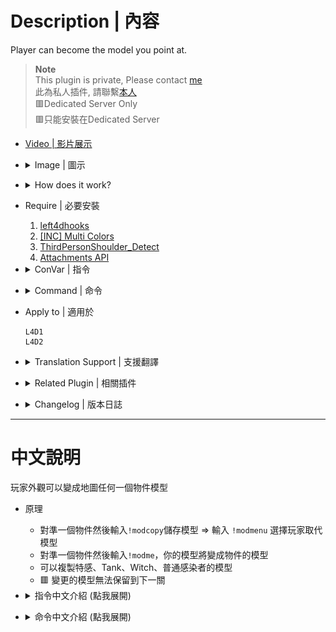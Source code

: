 # Description | 內容
Player can become the model you point at.

> __Note__ <br/>
This plugin is private, Please contact [me](https://github.com/fbef0102/Game-Private_Plugin#私人插件列表-private-plugins-list)<br/>
此為私人插件, 請聯繫[本人](https://github.com/fbef0102/Game-Private_Plugin#私人插件列表-private-plugins-list)
<br/>🟥Dedicated Server Only
<br/>🟥只能安裝在Dedicated Server

* [Video | 影片展示](https://youtu.be/dKdnKxFNUXk)

* <details><summary>Image | 圖示</summary>

	<br/>![l4d_modme_7](image/l4d_modme_7.gif)
	<br/>![l4d_modme_1](image/l4d_modme_1.jpg)
	<br/>![l4d_modme_2](image/l4d_modme_2.jpg)
	<br/>![l4d_modme_3](image/l4d_modme_3.jpg)
	<br/>![l4d_modme_4](image/l4d_modme_4.jpg)
	<br/>![l4d_modme_5](image/l4d_modme_5.jpg)
	<br/>![l4d_modme_6](image/l4d_modme_6.jpg)
</details>

* <details><summary>How does it work?</summary>

	* Point an entity -> type ```!modcopy``` -> type ```!modmenu``` to change player model -> have fun!
	* Point an entity -> type ```!modme``` -> your model will be changed into the same as the entity -> have fun!
	* Can copy special infected, common infected, witch, tank model
	* 🟥 Can't keep the same model after next map
</details>

* Require | 必要安裝
	1. [left4dhooks](https://forums.alliedmods.net/showthread.php?t=321696)
	2. [[INC] Multi Colors](https://github.com/fbef0102/L4D1_2-Plugins/releases/tag/Multi-Colors)
	3. [ThirdPersonShoulder_Detect](https://forums.alliedmods.net/showthread.php?t=298649)
	4. [Attachments API](https://forums.alliedmods.net/showthread.php?t=325651)

* <details><summary>ConVar | 指令</summary>

	* cfg/sourcemod/l4d_modme.cfg
		```php
		// 0=Plugin off, 1=Plugin on.
		l4d_modme_enable "1"

		// Players with these flags have access to use !modme, !modreset command. (Empty = Everyone, -1: Nobody)
		l4d_modme_access_cmd_flag ""

		// Players with these flags have access to use !modplayer, !modmenu, !modset, !modcopy. (Empty = Everyone, -1: Nobody)
		l4d_modme_access_menu_flag "z"

		// If 1, Change random color everytime model set, not all models can accept color
		l4d_modme_random_color "1"
		```
</details>

* <details><summary>Command | 命令</summary>

	* **Point an entity or infected and copy their model**
		```php
		sm_modcopy
		```

	* **Open Menu to replace player model with or reset model**
		```php
		sm_modmenu
		```

	* **Point an entity or infected and replace your model with their model**
		```php
		sm_modme
		```

	* **Reset your model**
		```php
		sm_modreset
		```

	* **Set model manually, for example: sm_modset "models/infected/hulk.mdl"**
		```php
		sm_modset <model path>
		```

	* **Replace player with model manually, for example: sm_modplayer Nick "models/infected/hulk.mdl"**
		```php
		sm_modplayer <player name> <model path>
		```
</details>

* Apply to | 適用於
	```
	L4D1
	L4D2
	```

* <details><summary>Translation Support | 支援翻譯</summary>

	```
	English
	繁體中文
	简体中文
	```
</details>

* <details><summary>Related Plugin | 相關插件</summary>

	1. [l4d_h_csm](/Plugin_插件/Survivor_人類/l4d_h_csm): Allows players to change their L4D1/2 character or model in-game!
		* 允許玩家在遊戲中更換一二代角色
</details>

* <details><summary>Changelog | 版本日誌</summary>

	* v1.4 (2024-3-29)
		* Update cvars
		* Update cmds
		* Keep same model until map change
		* Special infected can change model

	* v1.3 (2024-3-19)
		* Require Attachments API

	* v1.2 (2024-3-17)
		* Update cmds
		* Fixed Error

	* v1.1 (2024-3-17)
		* Update translation
		* Update cmds
		* Add menu to reset or place other players' model
		* Improve code
		* Compatible with l4d_h_csm v1.6h or above by harry

	* v1.0 (2023-4-8)
		* Initial Release
</details>

- - - -
# 中文說明
玩家外觀可以變成地圖任何一個物件模型

* 原理
	* 對準一個物件然後輸入```!modcopy```儲存模型 => 輸入 ```!modmenu``` 選擇玩家取代模型
	* 對準一個物件然後輸入```!modme```，你的模型將變成物件的模型
	* 可以複製特感、Tank、Witch、普通感染者的模型
	* 🟥 變更的模型無法保留到下一關

* <details><summary>指令中文介紹 (點我展開)</summary>

	* cfg/sourcemod/l4d_modme.cfg
		```php
		// 0=關閉插件, 1=啟動插件
		l4d_modme_enable "1"
		
		// 擁有這些權限的玩家，才可以輸入!modme, !modreset (留白 = 任何人都能, -1: 無人)
		l4d_modme_access_cmd_flag ""

		// 擁有這些權限的玩家，才可以輸入!modplayer, !modmenu, !modset, !modcopy (留白 = 任何人都能, -1: 無人)
		l4d_modme_access_menu_flag "z"

		// 為1時，隨機更改模型顏色，不一定每個模型都能改顏色
		l4d_modme_random_color "1"
		```
</details>

* <details><summary>命令中文介紹 (點我展開)</summary>

	* **複製準心指向的物件模型**
		```php
		sm_modcopy
		```

	* **打開介面重置或取代其他玩家的模型**
		```php
		sm_modmenu
		```

	* **自己的模型直接變成準心指向的物件**
		```php
		sm_modme
		```

	* **重置自己的模型**
		```php
		sm_modreset
		```

	* **手動設置模型, 譬如: sm_modset "models/infected/hulk.mdl"**
		```php
		sm_modset <模型路徑>
		```

	* **手動幫玩家設置模型, 譬如: sm_modplayer Nick "models/infected/hulk.mdl"**
		```php
		sm_modplayer <玩家名稱> <模型路徑>
		```
</details>